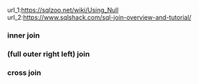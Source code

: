 url_1:https://sqlzoo.net/wiki/Using_Null  
url_2:https://www.sqlshack.com/sql-join-overview-and-tutorial/

### inner join
### (full outer right left) join
### cross join
